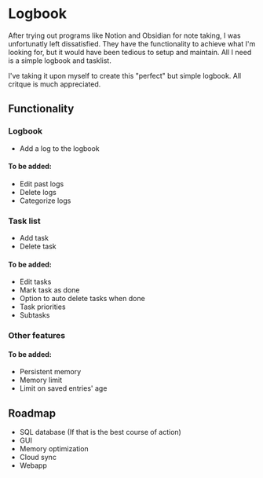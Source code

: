 # Logbook
After trying out programs like Notion and Obsidian for note taking, I was unfortunatly left dissatisfied. They have the functionality to achieve what I'm looking for, but it would have been tedious to setup and maintain. All I need is a simple logbook and tasklist.

I've taking it upon myself to create this "perfect" but simple logbook. All critque is much appreciated.

## Functionality
### Logbook
* Add a log to the logbook
#### To be added:
* Edit past logs
* Delete logs
* Categorize logs

### Task list
* Add task
* Delete task
#### To be added:
* Edit tasks
* Mark task as done
* Option to auto delete tasks when done
* Task priorities
* Subtasks

### Other features
#### To be added:
* Persistent memory
* Memory limit
* Limit on saved entries' age

## Roadmap
* SQL database (If that is the best course of action)
* GUI
* Memory optimization
* Cloud sync
* Webapp
